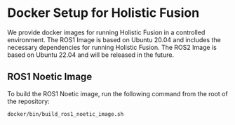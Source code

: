 # Docker Setup for Holistic Fusion

We provide docker images for running Holistic Fusion in a controlled environment.
The ROS1 Image is based on Ubuntu 20.04 and includes the necessary dependencies for running Holistic Fusion.
The ROS2 Image is based on Ubuntu 22.04 and will be released in the future.

## ROS1 Noetic Image

To build the ROS1 Noetic image, run the following command from the root of the repository:

```bash
docker/bin/build_ros1_noetic_image.sh
```